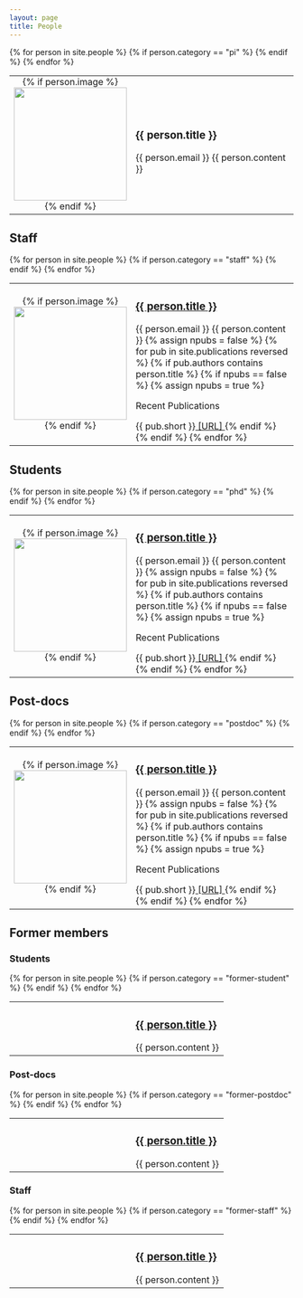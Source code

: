 ```yaml
---
layout: page
title: People
---
```


<table style="width:100%"><tbody>
{% for person in site.people %}
{% if person.category == "pi" %}
	<tr>
	<td style='text-align: center;
	padding-top: 0px;
	width: 200px'>
	{% if person.image %}
	<img src="/assets/people/{{ person.image }}" width="200">
	{% endif %}
	</td>
	<td>
	<h3>{{ person.title }}</h3>
	{{ person.email }}
	{{ person.content }}
	</td>
	</tr>
{% endif %}
{% endfor %}
</tbody></table>

## Staff

<table style="width:100%"><tbody>
{% for person in site.people %}
{% if person.category == "staff" %}
	<tr>
	<td style='text-align: center;
	padding-top: 0px;
	width: 200px'>
	{% if person.image %}
	<img src="/assets/people/{{ person.image }}" width="200">
	{% endif %}
	</td>
	<td>
	<h3><a href="{{ person.website }}">{{ person.title }}</a></h3>
	{{ person.email }}
	{{ person.content }}
	{% assign npubs = false %}
	{% for pub in site.publications reversed %}
	  {% if pub.authors contains person.title %}
	  {% if npubs == false %}
	  {% assign npubs = true %}
	  <p> Recent Publications </p>
	  {{ pub.short }}<a href = "{{ pub.link }}"> [URL] </a>
	  {% endif %}
	  {% endif %}
	{% endfor %}
	</td>
	</tr>
{% endif %}
{% endfor %}
</tbody></table>

## Students

<table style="width:100%"><tbody>
{% for person in site.people %}
{% if person.category == "phd" %}
	<tr>
	<td style='text-align: center;
	padding-top: 0px;
	width: 200px'>
	{% if person.image %}
	<img src="/assets/people/{{ person.image }}" width="200">
	{% endif %}
	</td>
	<td>
	<h3><a href="{{ person.website }}">{{ person.title }}</a></h3>
	{{ person.email }}
	{{ person.content }}
	{% assign npubs = false %}
	{% for pub in site.publications reversed %}
	  {% if pub.authors contains person.title %}
	  {% if npubs == false %}
	  {% assign npubs = true %}
	  <p> Recent Publications </p>
	  {{ pub.short }}<a href = "{{ pub.link }}"> [URL] </a>
	  {% endif %}
	  {% endif %}
	{% endfor %}
	</td>
	</tr>
{% endif %}
{% endfor %}
</tbody></table>

## Post-docs

<table style="width:100%"><tbody>
{% for person in site.people %}
{% if person.category == "postdoc" %}
	<tr>
	<td style='text-align: center;
	padding-top: 0px;
	width: 200px'>
	{% if person.image %}
	<img src="/assets/people/{{ person.image }}" width="200">
	{% endif %}
	</td>
	<td>
	<h3><a href="{{ person.website }}">{{ person.title }}</a></h3>
	{{ person.email }}
	{{ person.content }}
	{% assign npubs = false %}
	{% for pub in site.publications reversed %}
	  {% if pub.authors contains person.title %}
	  {% if npubs == false %}
	  {% assign npubs = true %}
	  <p> Recent Publications </p>
	  {{ pub.short }}<a href = "{{ pub.link }}"> [URL] </a>
	  {% endif %}
	  {% endif %}
	{% endfor %}
	</td>
	</tr>
{% endif %}
{% endfor %}
</tbody></table>

## Former members

### Students

<table style="width:100%"><tbody>
{% for person in site.people %}
{% if person.category == "former-student" %}
	<tr>
	<td style='width: 200px'>
	</td>
	<td>
	<h3><a href="{{ person.website }}">{{ person.title }}</a></h3>
	{{ person.content }}
	</td>
	</tr>
{% endif %}
{% endfor %}
</tbody></table>

### Post-docs

<table style="width:100%"><tbody>
{% for person in site.people %}
{% if person.category == "former-postdoc" %}
	<tr>
	<td style='text-align: center;
	padding-top: 0px;
	width: 200px'>
	</td>
	<td>
	<h3><a href="{{ person.website }}">{{ person.title }}</a></h3>
	{{ person.content }}
	</td>
	</tr>
{% endif %}
{% endfor %}
</tbody></table>

### Staff

<table style="width:100%"><tbody>
{% for person in site.people %}
{% if person.category == "former-staff" %}
	<tr>
	<td style='width: 200px'>
	</td>
	<td>
	<h3><a href="{{ person.website }}">{{ person.title }}</a></h3>
	{{ person.content }}
	</td>
	</tr>
{% endif %}
{% endfor %}
</tbody></table>



